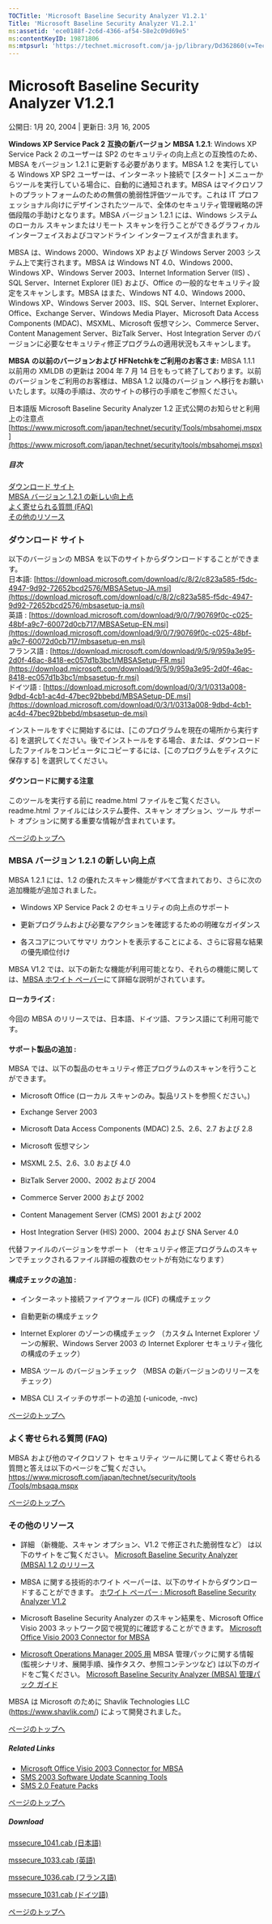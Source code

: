 ```yaml
---
TOCTitle: 'Microsoft Baseline Security Analyzer V1.2.1'
Title: 'Microsoft Baseline Security Analyzer V1.2.1'
ms:assetid: 'ece0188f-2c6d-4366-af54-58e2c09d69e5'
ms:contentKeyID: 19871806
ms:mtpsurl: 'https://technet.microsoft.com/ja-jp/library/Dd362860(v=TechNet.10)'
---
```


Microsoft Baseline Security Analyzer V1.2.1
===========================================

公開日: 1月 20, 2004 | 更新日: 3月 16, 2005

**Windows XP Service Pack 2** **互換の新バージョン** **MBSA 1.2.1**: Windows XP Service Pack 2 のユーザーは SP2 のセキュリティの向上点との互換性のため、MBSA をバージョン 1.2.1 に更新する必要があります。MBSA 1.2 を実行している Windows XP SP2 ユーザーは、インターネット接続で \[スタート\] メニューからツールを実行している場合に、自動的に通知されます。MBSA はマイクロソフトのプラットフォームのための無償の脆弱性評価ツールです。これは IT プロフェッショナル向けにデザインされたツールで、全体のセキュリティ管理戦略の評価段階の手助けとなります。MBSA バージョン 1.2.1 には、Windows システムのローカル スキャンまたはリモート スキャンを行うことができるグラフィカル インターフェイスおよびコマンドライン インターフェイスが含まれます。

MBSA は、Windows 2000、Windows XP および Windows Server 2003 システム上で実行されます。MBSA は Windows NT 4.0、Windows 2000、Windows XP、Windows Server 2003、Internet Information Server (IIS) 、SQL Server、Internet Explorer (IE) および、Office の一般的なセキュリティ設定をスキャンします。MBSA はまた、Windows NT 4.0、Windows 2000、Windows XP、Windows Server 2003、IIS、SQL Server、Internet Explorer、Office、Exchange Server、Windows Media Player、Microsoft Data Access Components (MDAC)、MSXML、Microsoft 仮想マシン、Commerce Server、Content Management Server、BizTalk Server、Host Integration Server のバージョンに必要なセキュリティ修正プログラムの適用状況もスキャンします。

**MBSA** **の以前のバージョンおよび** **HFNetchkをご利用のお客さま:**
MBSA 1.1.1 以前用の XMLDB の更新は 2004 年 7 月 14 日をもって終了しております。以前のバージョンをご利用のお客様は、MBSA 1.2 以降のバージョン へ移行をお願いいたします。以降の手順は、次のサイトの移行の手順をご参照ください。

日本語版 Microsoft Baseline Security Analyzer 1.2 正式公開のお知らせと利用上の注意点
[https://www.microsoft.com/japan/technet/security/Tools/mbsahomej.mspx](https://www.microsoft.com/japan/technet/security/tools/mbsahomej.mspx)

##### 目次

[](#edaa)[ダウンロード サイト](#edaa)  
[](#ecaa)[MBSA バージョン 1.2.1 の新しい向上点](#ecaa)  
[](#ebaa)[よく寄せられる質問 (FAQ)](#ebaa)  
[](#eaaa)[その他のリソース](#eaaa)

### ダウンロード サイト

以下のバージョンの MBSA を以下のサイトからダウンロードすることができます。  
日本語: [https://download.microsoft.com/download/c/8/2/c823a585-f5dc-4947-9d92-72652bcd2576/MBSASetup-JA.msi](https://download.microsoft.com/download/c/8/2/c823a585-f5dc-4947-9d92-72652bcd2576/mbsasetup-ja.msi)  
英語 : [https://download.microsoft.com/download/9/0/7/90769f0c-c025-48bf-a9c7-60072d0cb717/MBSASetup-EN.msi](https://download.microsoft.com/download/9/0/7/90769f0c-c025-48bf-a9c7-60072d0cb717/mbsasetup-en.msi)  
フランス語 : [https://download.microsoft.com/download/9/5/9/959a3e95-2d0f-46ac-8418-ec057d1b3bc1/MBSASetup-FR.msi](https://download.microsoft.com/download/9/5/9/959a3e95-2d0f-46ac-8418-ec057d1b3bc1/mbsasetup-fr.msi)  
ドイツ語 : [https://download.microsoft.com/download/0/3/1/0313a008-9dbd-4cb1-ac4d-47bec92bbebd/MBSASetup-DE.msi](https://download.microsoft.com/download/0/3/1/0313a008-9dbd-4cb1-ac4d-47bec92bbebd/mbsasetup-de.msi)  

インストールをすぐに開始するには、\[このプログラムを現在の場所から実行する\] を選択してください。後でインストールをする場合、または、ダウンロードしたファイルをコンピュータにコピーするには、\[このプログラムをディスクに保存する\] を選択してください。

#### ダウンロードに関する注意

このツールを実行する前に readme.html ファイルをご覧ください。readme.html ファイルにはシステム要件、スキャン オプション、ツール サポート オプションに関する重要な情報が含まれています。

[](#mainsection)[ページのトップへ](#mainsection)

### MBSA バージョン 1.2.1 の新しい向上点

MBSA 1.2.1 には、1.2 の優れたスキャン機能がすべて含まれており、さらに次の追加機能が追加されました。

-   Windows XP Service Pack 2 のセキュリティの向上点のサポート

-   更新プログラムおよび必要なアクションを確認するための明確なガイダンス

-   各スコアについてサマリ カウントを表示することによる、さらに容易な結果の優先順位付け

MBSA V1.2 では、以下の新たな機能が利用可能となり、それらの機能に関しては、[MBSA ホワイト ペーパー](https://www.microsoft.com/japan/technet/security/tools/mbsawp.asp)にて詳細な説明がされています。

#### ローカライズ :

今回の MBSA のリリースでは、日本語、ドイツ語、フランス語にて利用可能です。

#### サポート製品の追加 :

MBSA では、以下の製品のセキュリティ修正プログラムのスキャンを行うことができます。

-   Microsoft Office (ローカル スキャンのみ。製品リストを参照ください。)

-   Exchange Server 2003

-   Microsoft Data Access Components (MDAC) 2.5、2.6、2.7 および 2.8

-   Microsoft 仮想マシン

-   MSXML 2.5、2.6、3.0 および 4.0

-   BizTalk Server 2000、2002 および 2004

-   Commerce Server 2000 および 2002

-   Content Management Server (CMS) 2001 および 2002

-   Host Integration Server (HIS) 2000、2004 および SNA Server 4.0

代替ファイルのバージョンをサポート （セキュリティ修正プログラムのスキャンでチェックされるファイル詳細の複数のセットが有効になります）

#### 構成チェックの追加 :

-   インターネット接続ファイアウォール (ICF) の構成チェック

-   自動更新の構成チェック

-   Internet Explorer のゾーンの構成チェック （カスタム Internet Explorer ゾーンの解釈、Windows Server 2003 の Internet Explorer セキュリティ強化の構成のチェック）

-   MBSA ツール のバージョンチェック （MBSA の新バージョンのリリースをチェック）

-   MBSA CLI スイッチのサポートの追加 (-unicode, -nvc)

[](#mainsection)[ページのトップへ](#mainsection)

### よく寄せられる質問 (FAQ)

MBSA および他のマイクロソフト セキュリティ ツールに関してよく寄せられる質問と答えは以下のページをご覧ください。
[https://www.microsoft.com/japan/technet/security/tools /Tools/mbsaqa.mspx](https://www.microsoft.com/japan/technet/security/tools/mbsaqa.mspx)

[](#mainsection)[ページのトップへ](#mainsection)

### その他のリソース

-   詳細 （新機能、スキャン オプション、V1.2 で修正された脆弱性など） は以下のサイトをご覧ください。
    [Microsoft Baseline Security Analyzer (MBSA) 1.2 のリリース](https://support.microsoft.com/?kbid=320454)

-   MBSA に関する技術的ホワイト ペーパーは、以下のサイトからダウンロードすることができます。
    [ホワイト ペーパー : Microsoft Baseline Security Analyzer V1.2](https://www.microsoft.com/japan/technet/security/tools/mbsawp.asp)

-   Microsoft Baseline Security Analyzer のスキャン結果を、Microsoft Office Visio 2003 ネットワーク図で視覚的に確認することができます。
    [Microsoft Office Visio 2003 Connector for MBSA](https://www.microsoft.com/japan/technet/security/tools/mbsavisio.mspx)

-   [Microsoft Operations Manager 2005 用](https://www.microsoft.com/japan/mom/techinfo/default.mspx) MBSA 管理パックに関する情報 (監視シナリオ、展開手順、操作タスク、参照コンテンツなど) は以下のガイドをご覧ください。
    [Microsoft Baseline Security Analyzer (MBSA) 管理パック ガイド](https://www.microsoft.com/download/details.aspx?familyid=57f9a6a3-35a4-40c8-a5f3-9d598f430366&displaylang=ja)

MBSA は Microsoft のために Shavlik Technologies LLC (<https://www.shavlik.com/>) によって開発されました。

[](#mainsection)[ページのトップへ](#mainsection)

##### Related Links

-   [Microsoft Office Visio 2003 Connector for MBSA](https://www.microsoft.com/japan/technet/security/tools/mbsavisio.mspx)
-   [SMS 2003 Software Update Scanning Tools](https://www.microsoft.com/japan/smserver/downloads/2003/featurepacks/suspack/)
-   [SMS 2.0 Feature Packs](https://www.microsoft.com/japan/smserver/evaluation/overview/featurepacks/)

[](#mainsection)[ページのトップへ](#mainsection)

##### Download

[mssecure\_1041.cab (日本語)](https://go.microsoft.com/fwlink/?linkid=18120)

[mssecure\_1033.cab (英語)](https://go.microsoft.com/fwlink/?linkid=18922)

[mssecure\_1036.cab (フランス語)](https://go.microsoft.com/fwlink/?linkid=18122)

[mssecure\_1031.cab (ドイツ語)](https://go.microsoft.com/fwlink/?linkid=18121)

[](#mainsection)[ページのトップへ](#mainsection)
